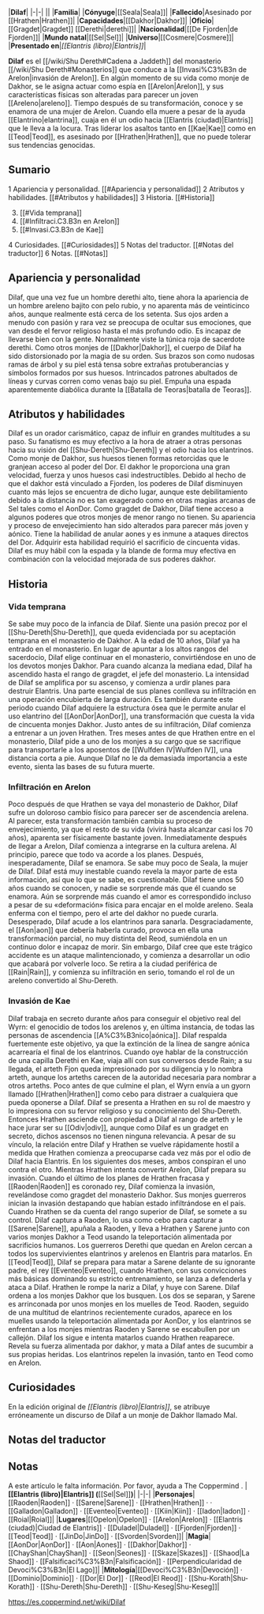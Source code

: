 

|**Dilaf**|
|-|-|
||
|**Familia**|
|**Cónyuge**|[[Seala\|Seala]]|
|**Fallecido**|Asesinado por [[Hrathen\|Hrathen]]|
|**Capacidades**|[[Dakhor\|Dakhor]]|
|**Oficio**|[[Gragdet\|Gragdet]] [[Derethi\|derethi]]|
|**Nacionalidad**|[[De Fjorden\|de Fjorden]]|
|**Mundo natal**|[[Sel\|Sel]]|
|**Universo**|[[Cosmere\|Cosmere]]|
|**Presentado en**|*[[Elantris (libro)\|Elantris]]*|

**Dilaf** es el [[/wiki/Shu Dereth#Cadena a Jaddeth]] del monasterio [[/wiki/Shu Dereth#Monasterios]] que conduce a la [[Invasi%C3%B3n de Arelon\|invasión de Arelon]].
En algún momento de su vida como monje de Dakhor, se le asigna actuar como espía en [[Arelon\|Arelon]], y sus características físicas son alteradas para parecer un joven [[Areleno\|areleno]]. Tiempo después de su transformación, conoce y se enamora de una mujer de Arelon. Cuando ella muere a pesar de la ayuda [[Elantrino\|elantrina]], cuaja en él un odio hacia [[Elantris (ciudad)\|Elantris]] que le lleva a la locura. Tras liderar los asaltos tanto en [[Kae\|Kae]] como en [[Teod\|Teod]], es asesinado por [[Hrathen\|Hrathen]], que no puede tolerar sus tendencias genocidas.

## Sumario

1 Apariencia y personalidad. [[#Apariencia y personalidad]] 
2 Atributos y habilidades. [[#Atributos y habilidades]] 
3 Historia. [[#Historia]] 

3. [[#Vida temprana]] 
3. [[#Infiltraci.C3.B3n en Arelon]] 
3. [[#Invasi.C3.B3n de Kae]] 


4 Curiosidades. [[#Curiosidades]] 
5 Notas del traductor. [[#Notas del traductor]] 
6 Notas. [[#Notas]] 


## Apariencia y personalidad
Dilaf, que una vez fue un hombre derethi alto, tiene ahora la apariencia de un hombre areleno bajito con pelo rubio, y no aparenta más de veinticinco años, aunque realmente está cerca de los setenta. Sus ojos arden a menudo con pasión y rara vez se preocupa de ocultar sus emociones, que van desde el fervor religioso hasta el más profundo odio. Es incapaz de llevarse bien con la gente. Normalmente viste la túnica roja de sacerdote derethi.
Como otros monjes de [[Dakhor\|Dakhor]], el cuerpo de Dilaf ha sido distorsionado por la magia de su orden. Sus brazos son como nudosas ramas de árbol y su piel está tensa sobre extrañas protuberancias y símbolos formados por sus huesos. Intrincados patrones abultados de líneas y curvas corren como venas bajo su piel.
Empuña una espada aparentemente diabólica durante la [[Batalla de Teoras\|batalla de Teoras]].

## Atributos y habilidades
Dilaf es un orador carismático, capaz de influir en grandes multitudes a su paso. Su fanatismo es muy efectivo a la hora de atraer a otras personas hacia su visión del [[Shu-Dereth\|Shu-Dereth]] y el odio hacia los elantrinos.
Como monje de Dakhor, sus huesos tienen formas retorcidas que le granjean acceso al poder del Dor. El dakhor le proporciona una gran velocidad, fuerza y unos huesos casi indestructibles. Debido al hecho de que el dakhor está vinculado a Fjorden, los poderes de Dilaf disminuyen cuanto más lejos se encuentra de dicho lugar, aunque este debilitamiento debido a la distancia no es tan exagerado como en otras magias arcanas de Sel tales como el AonDor. Como gragdet de Dakhor, Dilaf tiene acceso a algunos poderes que otros monjes de menor rango no tienen. Su apariencia y proceso de envejecimiento han sido alterados para parecer más joven y aónico. Tiene la habilidad de anular aones y es inmune a ataques directos del Dor. Adquirir esta habilidad requirió el sacrificio de cincuenta vidas.
Dilaf es muy hábil con la espada y la blande de forma muy efectiva en combinación con la velocidad mejorada de sus poderes dakhor.

## Historia
### Vida temprana
Se sabe muy poco de la infancia de Dilaf. Siente una pasión precoz por el [[Shu-Dereth\|Shu-Dereth]], que queda evidenciada por su aceptación temprana en el monasterio de Dakhor. A la edad de 10 años, Dilaf ya ha entrado en el monasterio. En lugar de apuntar a los altos rangos del sacerdocio, Dilaf elige continuar en el monasterio, convirtiéndose en uno de los devotos monjes Dakhor.
Para cuando alcanza la mediana edad, Dilaf ha ascendido hasta el rango de gragdet, el jefe del monasterio. La intensidad de Dilaf se amplifica por su ascenso, y comienza a urdir planes para destruir Elantris. Una parte esencial de sus planes conlleva su infiltración en una operación encubierta de larga duración. Es también durante este periodo cuando Dilaf adquiere la estructura ósea que le permite anular el uso elantrino del [[AonDor\|AonDor]], una transformación que cuesta la vida de cincuenta monjes Dakhor.
Justo antes de su infiltración, Dilaf comienza a entrenar a un joven Hrathen. Tres meses antes de que Hrathen entre en el monasterio, Dilaf pide a uno de los monjes a su cargo que se sacrifique para transportarle a los aposentos de [[Wulfden IV\|Wulfden IV]], una distancia corta a pie. Aunque Dilaf no le da demasiada importancia a este evento, sienta las bases de su futura muerte.

### Infiltración en Arelon
Poco después de que Hrathen se vaya del monasterio de Dakhor, Dilaf sufre un doloroso cambio físico para parecer ser de ascendencia arelena. Al parecer, esta transformación también cambia su proceso de envejecimiento, ya que el resto de su vida (vivirá hasta alcanzar casi los 70 años), aparenta ser físicamente bastante joven. Inmediatamente después de llegar a Arelon, Dilaf comienza a integrarse en la cultura arelena. Al principio, parece que todo va acorde a los planes. Después, inesperadamente, Dilaf se enamora.
Se sabe muy poco de Seala, la mujer de Dilaf. Dilaf está muy inestable cuando revela la mayor parte de esta información, así que lo que se sabe, es cuestionable. Dilaf tiene unos 50 años cuando se conocen, y nadie se sorprende más que él cuando se enamora. Aún se sorprende más cuando el amor es correspondido incluso a pesar de su «deformación» física para encajar en el molde areleno.
Seala enferma con el tiempo, pero el arte del dakhor no puede curarla. Desesperado, Dilaf acude a los elantrinos para sanarla. Desgraciadamente, el [[Aon\|aon]] que debería haberla curado, provoca en ella una transformación parcial, no muy distinta del Reod, sumiéndola en un continuo dolor e incapaz de morir. Sin embargo, Dilaf cree que este trágico accidente es un ataque malintencionado, y comienza a desarrollar un odio que acabará por volverle loco. Se retira a la ciudad periférica de [[Rain\|Rain]], y comienza su infiltración en serio, tomando el rol de un areleno convertido al Shu-Dereth.

### Invasión de Kae
Dilaf trabaja en secreto durante años para conseguir el objetivo real del Wyrn: el genocidio de todos los arelenos y, en última instancia, de todas las personas de ascendencia [[A%C3%B3nico\|aónica]]. Dilaf respalda fuertemente este objetivo, ya que la extinción de la línea de sangre aónica acarrearía el final de los elantrinos. Cuando oye hablar de la construcción de una capilla Derethi en Kae, viaja allí con sus conversos desde Rain; a su llegada, el arteth Fjon queda impresionado por su diligencia y lo nombra arteth, aunque los arteths carecen de la autoridad necesaria para nombrar a otros arteths.
Poco antes de que culmine el plan, el Wyrn envía a un gyorn llamado [[Hrathen\|Hrathen]] como cebo para distraer a cualquiera que pueda oponerse a Dilaf. Dilaf se presenta a Hrathen en su rol de maestro y lo impresiona con su fervor religioso y su conocimiento del Shu-Dereth. Entonces Hrathen asciende con propiedad a Dilaf al rango de arteth y le hace jurar ser su [[Odiv\|odiv]], aunque como Dilaf es un gradget en secreto, dichos ascensos no tienen ninguna relevancia. A pesar de su vínculo, la relación entre Dilaf y Hrathen se vuelve rápidamente hostil a medida que Hrathen comienza a preocuparse cada vez más por el odio de Dilaf hacia Elantris. En los siguientes dos meses, ambos conspiran el uno contra el otro. Mientras Hrathen intenta convertir Arelon, Dilaf prepara su invasión. Cuando el último de los planes de Hrathen fracasa y [[Raoden\|Raoden]] es coronado rey, Dilaf comienza la invasión, revelándose como gragdet del monasterio Dakhor. Sus monjes guerreros inician la invasión destapando que habían estado infiltrándose en el país. Cuando Hrathen se da cuenta del rango superior de Dilaf, se somete a su control.
Dilaf captura a Raoden, lo usa como cebo para capturar a [[Sarene\|Sarene]], apuñala a Raoden, y lleva a Hrathen y Sarene junto con varios monjes Dakhor a Teod usando la teleportación alimentada por sacrificios humanos. Los guerreros Derethi que quedan en Arelon cercan a todos los supervivientes elantrinos y arelenos en Elantris para matarlos. En [[Teod\|Teod]], Dilaf se prepara para matar a Sarene delante de su ignorante padre, el rey [[Eventeo\|Eventeo]], cuando Hrathen, con sus convicciones más básicas dominando su estricto entrenamiento, se lanza a defenderla y ataca a Dilaf. Hrathen le rompe la nariz a Dilaf, y huye con Sarene. Dilaf ordena a los monjes Dakhor que los busquen. Los dos se separan, y Sarene es arrinconada por unos monjes en los muelles de Teod.
Raoden, seguido de una multitud de elantrinos recientemente curados, aparece en los muelles usando la teleportación alimentada por AonDor, y los elantrinos se enfrentan a los monjes mientras Raoden y Sarene se escabullen por un callejón. Dilaf los sigue e intenta matarlos cuando Hrathen reaparece. Revela su fuerza alimentada por dakhor, y mata a Dilaf antes de sucumbir a sus propias heridas.
Los elantrinos repelen la invasión, tanto en Teod como en Arelon.

## Curiosidades
En la edición original de *[[Elantris (libro)\|Elantris]]*, se atribuye erróneamente un discurso de Dilaf a un monje de Dakhor llamado Mal.
## Notas del traductor

## Notas

A este artículo le falta información. Por favor, ayuda a The Coppermind .
|**[[Elantris (libro)\|Elantris]] (**[[Sel\|Sel]]**)**|
|-|-|
|**Personajes**|[[Raoden\|Raoden]] · [[Sarene\|Sarene]] · [[Hrathen\|Hrathen]] ·  · [[Galladon\|Galladon]] · [[Eventeo\|Eventeo]] · [[Kiin\|Kiin]] · [[Iadon\|Iadon]] · [[Roial\|Roial]]|
|**Lugares**|[[Opelon\|Opelon]] · [[Arelon\|Arelon]] · [[Elantris (ciudad)\|Ciudad de Elantris]] · [[Duladel\|Duladel]] · [[Fjorden\|Fjorden]] · [[Teod\|Teod]] · [[JinDo\|JinDo]] · [[Svorden\|Svorden]]|
|**Magia**|[[AonDor\|AonDor]] · [[Aon\|Aones]] · [[Dakhor\|Dakhor]] · [[ChayShan\|ChayShan]] · [[Seon\|Seones]] · [[Skaze\|Skazes]] · [[Shaod\|La Shaod]] · [[Falsificaci%C3%B3n\|Falsificación]] · [[Perpendicularidad de Devoci%C3%B3n\|El Lago]]|
|**Mitología**|[[Devoci%C3%B3n\|Devoción]] · [[Dominio\|Dominio]] · [[Dor\|El Dor]] · [[Reod\|El Reod]] · [[Shu-Korath\|Shu-Korath]] · [[Shu-Dereth\|Shu-Dereth]] · [[Shu-Keseg\|Shu-Keseg]]|



https://es.coppermind.net/wiki/Dilaf